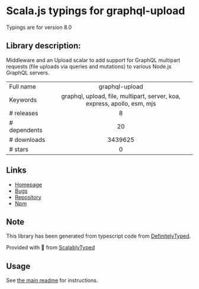 
# Scala.js typings for graphql-upload

Typings are for version 8.0

## Library description:
Middleware and an Upload scalar to add support for GraphQL multipart requests (file uploads via queries and mutations) to various Node.js GraphQL servers.

|                    |                 |
| ------------------ | :-------------: |
| Full name          | graphql-upload |
| Keywords           | graphql, upload, file, multipart, server, koa, express, apollo, esm, mjs |
| # releases         | 8 |
| # dependents       | 20 |
| # downloads        | 3439625 |
| # stars            | 0 |

## Links
- [Homepage](https://github.com/jaydenseric/graphql-upload#readme)
- [Bugs](https://github.com/jaydenseric/graphql-upload/issues)
- [Repository](https://github.com/jaydenseric/graphql-upload)
- [Npm](https://www.npmjs.com/package/graphql-upload)
    


## Note
This library has been generated from typescript code from [DefinitelyTyped](https://definitelytyped.org).

Provided with :purple_heart: from [ScalablyTyped](https://github.com/oyvindberg/ScalablyTyped)

## Usage
See [the main readme](../../readme.md) for instructions.


